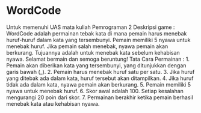 # WordCode
Untuk memenuhi UAS mata kuliah Pemrograman 2
Deskripsi game : WordCode adalah permainan tebak kata di mana pemain harus menebak huruf-huruf dalam kata yang tersembunyi. Pemain memiliki 5 nyawa untuk menebak huruf. Jika pemain salah menebak, nyawa pemain akan berkurang. Tujuannya adalah untuk menebak kata sebelum kehabisan nyawa. Selamat bermain dan semoga beruntung!
Tata Cara Permainan : 1. Pemain akan diberikan kata yang tersembunyi, yang ditunjukkan dengan garis bawah (_). 2. Pemain harus menebak huruf satu per satu. 3. Jika huruf yang ditebak ada dalam kata, huruf tersebut akan ditampilkan. 4. Jika huruf tidak ada dalam kata, nyawa pemain akan berkurang. 5. Pemain memiliki 5 nyawa untuk menebak huruf. 6. Skor awal adalah 100. Setiap kesalahan mengurangi 20 poin dari skor. 7. Permainan berakhir ketika pemain berhasil menebak kata atau kehabisan nyawa.
